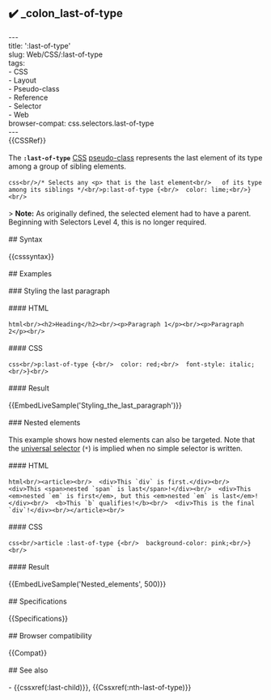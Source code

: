 ## ✔️ _colon_last-of-type 
 ---<br/>title: ':last-of-type'<br/>slug: Web/CSS/:last-of-type<br/>tags:<br/>  - CSS<br/>  - Layout<br/>  - Pseudo-class<br/>  - Reference<br/>  - Selector<br/>  - Web<br/>browser-compat: css.selectors.last-of-type<br/>---<br/>{{CSSRef}}<br/><br/>The **`:last-of-type`** [CSS](/en-US/docs/Web/CSS) [pseudo-class](/en-US/docs/Web/CSS/Pseudo-classes) represents the last element of its type among a group of sibling elements.<br/><br/>```css<br/>/* Selects any <p> that is the last element<br/>   of its type among its siblings */<br/>p:last-of-type {<br/>  color: lime;<br/>}<br/>```<br/><br/>> **Note:** As originally defined, the selected element had to have a parent. Beginning with Selectors Level 4, this is no longer required.<br/><br/>## Syntax<br/><br/>{{csssyntax}}<br/><br/>## Examples<br/><br/>### Styling the last paragraph<br/><br/>#### HTML<br/><br/>```html<br/><h2>Heading</h2><br/><p>Paragraph 1</p><br/><p>Paragraph 2</p><br/>```<br/><br/>#### CSS<br/><br/>```css<br/>p:last-of-type {<br/>  color: red;<br/>  font-style: italic;<br/>}<br/>```<br/><br/>#### Result<br/><br/>{{EmbedLiveSample('Styling_the_last_paragraph')}}<br/><br/>### Nested elements<br/><br/>This example shows how nested elements can also be targeted. Note that the [universal selector](/en-US/docs/Web/CSS/Universal_selectors) (`*`) is implied when no simple selector is written.<br/><br/>#### HTML<br/><br/>```html<br/><article><br/>  <div>This `div` is first.</div><br/>  <div>This <span>nested `span` is last</span>!</div><br/>  <div>This <em>nested `em` is first</em>, but this <em>nested `em` is last</em>!</div><br/>  <b>This `b` qualifies!</b><br/>  <div>This is the final `div`!</div><br/></article><br/>```<br/><br/>#### CSS<br/><br/>```css<br/>article :last-of-type {<br/>  background-color: pink;<br/>}<br/>```<br/><br/>#### Result<br/><br/>{{EmbedLiveSample('Nested_elements', 500)}}<br/><br/>## Specifications<br/><br/>{{Specifications}}<br/><br/>## Browser compatibility<br/><br/>{{Compat}}<br/><br/>## See also<br/><br/>- {{cssxref(:last-child)}}, {{Cssxref(:nth-last-of-type)}}<br/>